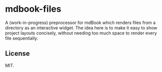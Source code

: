 # mdbook-files

A (work-in-progress) preprocessor for mdBook which renders files from a directory
as an interactive widget. The idea here is to make it easy to show project layouts
concisely, without needing too much space to render every file sequentially.

## License

MIT.
